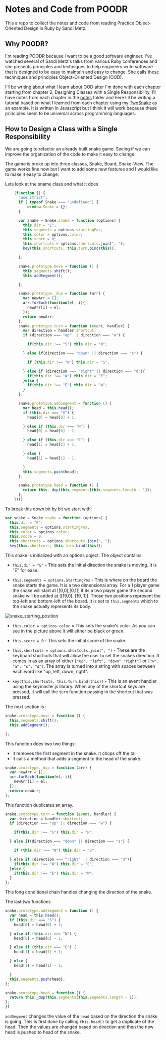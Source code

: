 # Notes and Code from POODR

This a repo to collect the notes and code from reading Practice Object-Oriented
Design in Ruby by Sandi Metz.

## Why POODR?
I'm reading POODR because I want to be a good software engineer. I've watched
several of Sandi Metz's talks from various Ruby conferences and she presents
principles and techniques to help engineers write software that is designed to
be easy to maintain and easy to change. She calls these techniques and
principles Object-Oriented Design (OOD).

I'll be writing about what I learn about OOD after I'm done with each chapter
starting from chapter 2, Designing Classes with a Single Responsibility. I'll
have notes from each chapter in the [notes](notes) folder and here I'll be
writing a tutorial based on what I learned from each chapter using my
[TwoSnake](https://github.com/edgenard/two_snake) as an example. It is written
in Javascript but I think it will work because these principles seem to be
universal across programming languages.



## How to Design a Class with a Single Responsibility
We are going to refactor an already built snake game. Seeing if we can improve
the organization of the code to make it easy to change.

The game is broke up into three classes, Snake, Board, Snake-View. The game
works fine now but I want to add some new features and I would like to make it
easy to change.

Lets look at the sname class and what it does

```javascript
    (function () {
      "use strict";
      if ( typeof Snake === "undefined") {
          window.Snake = {};
      }

      var snake = Snake.snake = function (options) {
        this.dir = "E";
        this.segments = options.startingPos;
        this.color = options.color;
        this.score = 0;
        this.shortcuts = options.shortcuts.join(", ");
        key(this.shortcuts, this.turn.bind(this));

      };

      snake.prototype.move = function () {
        this.segments.shift();
        this.addSegment();

      };

      snake.prototype._dup = function (arr) {
        var newArr = [];
        arr.forEach(function(el, i){
          newArr[i] = el;
        });
        return newArr;
      };
      snake.prototype.turn = function (event, handler) {
        var direction = handler.shortcut;
        if (direction === "up" || direction === "w") {

          if(this.dir !== "S") this.dir = "N";

        } else if(direction === "down" || direction === "s") {

          if (this.dir !== "N") this.dir = "S";

        } else if (direction === "right" || direction === "d"){
          if(this.dir !== "W") this.dir = "E";
        }else {
          if(this.dir !== "E") this.dir = "W";
        }
      };

      snake.prototype.addSegment = function () {
        var head = this.head();
        if (this.dir === "S") {
          head[0] = head[0] + 1;

        } else if (this.dir === "N") {
          head[0] = head[0] - 1;

        } else if (this.dir === "E") {
          head[1] = head[1] + 1;

        } else {
          head[1] = head[1] - 1;

        }
        this.segments.push(head);
      };

      snake.prototype.head = function () {
        return this._dup(this.segments[this.segments.length - 1]);
      };
    })();
```

To break this down bit by bit we start with:

```javascript
var snake = Snake.snake = function (options) {
  this.dir = "E";
  this.segments = options.startingPos;
  this.color = options.color;
  this.score = 0;
  this.shortcuts = options.shortcuts.join(", ");
  key(this.shortcuts, this.turn.bind(this));
```
This snake is initialized with an options object. The object contains:

* `this.dir = "E"` - This sets the initial direction the snake is moving. It is
"E" for ease.

* `this.segments = options.StartingPos` - This is where on the board the snake
starts the game. It is a two dimensional array. For a 1 player game the snake
will start at [[0,0],[0,1]] if its a two player game the second snake will be
added at [[19,0], [19, 1]]. Those two positions represent the top-left and
bottom-left of the board. It is set to `this.segments` which to the snake
actually represents its body.

 ![snake_starting_position](images/snake_start.png)

* `this.color = options.color` = This sets the snake's color. As you can see in
the picture above it will either be black or green.

* `this.score = 0` - This sets the initial score of the snake.

* `this.shortcuts = options.shortcuts.join(", ")` - These are the keyboard
shortcuts that will allow the user to set the snakes direction. It comes in as
an array of either `["up", "left", "down" "right"]` or `["w", "a", "s", "d"]`.
The array is turned into a string with spaces between each word like "up, left,
down, right".

* `key(this.shortcuts, this.turn.bind(this))` - This is an event handler using
the keymaster.js library. When any of the shortcut keys are pressed, it will
call the `turn` function passing in the shortcut that was pressed.


The next section is :

```javascript
snake.prototype.move = function () {
  this.segments.shift();
  this.addSegment();

};
```

This function does two two things:
 * It removes the first segment in the snake. It chops off the tail
 * It calls a method that adds a segment to the head of the snake.


 ```javascript
 snake.prototype._dup = function (arr) {
   var newArr = [];
   arr.forEach(function(el, i){
     newArr[i] = el;
   });
   return newArr;
 };
 ```

 This function duplicates an array.

 ```javascript
 snake.prototype.turn = function (event, handler) {
   var direction = handler.shortcut;
   if (direction === "up" || direction === "w") {

     if(this.dir !== "S") this.dir = "N";

   } else if(direction === "down" || direction === "s") {

     if (this.dir !== "N") this.dir = "S";

   } else if (direction === "right" || direction === "d"){
     if(this.dir !== "W") this.dir = "E";
   }else {
     if(this.dir !== "E") this.dir = "W";
   }
 };
 ```

 This long conditional chain handles changing the direction of the snake.


 The last two functions
 ```javascript
 snake.prototype.addSegment = function () {
   var head = this.head();
   if (this.dir === "S") {
     head[0] = head[0] + 1;

   } else if (this.dir === "N") {
     head[0] = head[0] - 1;

   } else if (this.dir === "E") {
     head[1] = head[1] + 1;

   } else {
     head[1] = head[1] - 1;

   }
   this.segments.push(head);
 };

 snake.prototype.head = function () {
   return this._dup(this.segments[this.segments.length - 1]);
 };
})
 ```
`addSegment` changes the value of the `head` based on the direction the snake is going. This is first done by calling `this.head()` to get a duplicate of the head. Then the values are changed based on direction and then the new head is pushed to head of  the snake.
